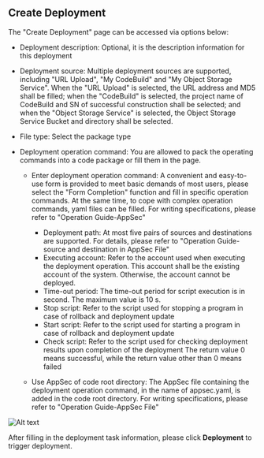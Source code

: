 ## Create Deployment

The "Create Deployment" page can be accessed via options below:

- Deployment description: Optional, it is the description information for this deployment
- Deployment source: Multiple deployment sources are supported, including "URL Upload", "My CodeBuild" and "My Object Storage Service". When the "URL Upload" is selected, the URL address and MD5 shall be filled; when the "CodeBuild" is selected, the project name of CodeBuild and SN of successful construction shall be selected; and when the "Object Storage Service" is selected, the Object Storage Service Bucket and directory shall be selected.
- File type: Select the package type
- Deployment operation command: You are allowed to pack the operating commands into a code package or fill them in the page.

   - Enter deployment operation command: A convenient and easy-to-use form is provided to meet basic demands of most users, please select the "Form Completion" function and fill in specific operation commands. At the same time, to cope with complex operation commands, yaml files can be filled. For writing specifications, please refer to "Operation Guide-AppSec"
  
     - Deployment path: At most five pairs of sources and destinations are supported. For details, please refer to "Operation Guide-source and destination in AppSec File"
     - Executing account: Refer to the account used when executing the deployment operation. This account shall be the existing account of the system. Otherwise, the account cannot be deployed.
     - Time-out period: The time-out period for script execution is in second. The maximum value is 10 s.
     - Stop script: Refer to the script used for stopping a program in case of rollback and deployment update
     - Start script: Refer to the script used for starting a program in case of rollback and deployment update
     - Check script: Refer to the script used for checking deployment results upon completion of the deployment The return value 0 means successful, while the return value other than 0 means failed
     
   - Use AppSec of code root directory: The AppSec file containing the deployment operation command, in the name of appsec.yaml, is added in the code root directory. For writing specifications, please refer to "Operation Guide-AppSec File"

![Alt text](https://github.com/jdcloudcom/cn/blob/codedeploy/image/CodeDeploy/operation15.png)


After filling in the deployment task information, please click **Deployment** to trigger deployment.
